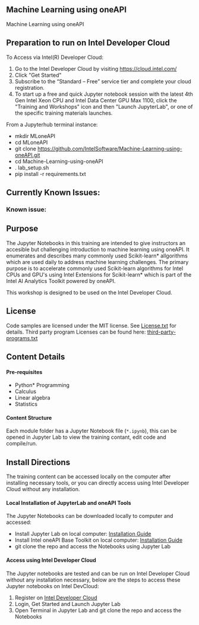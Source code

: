 ## Machine Learning using oneAPI
Machine Learning using oneAPI

## Preparation to run on Intel Developer Cloud
To Access via Intel(R) Developer Cloud:

1) Go to the Intel Developer Cloud by visiting
https://cloud.intel.com/
2) Click "Get Started"
3) Subscribe to the “Standard – Free” service tier and complete your cloud
registration.
4) To start up a free and quick Jupyter notebook session with the latest 4th Gen
Intel Xeon CPU and Intel Data Center GPU Max 1100, click the "Training and
Workshops" icon and then "Launch JupyterLab", or one of the specific training
materials launches.

From a Jupyterhub terminal instance:
- mkdir MLoneAPI
- cd MLoneAPI
- git clone https://github.com/IntelSoftware/Machine-Learning-using-oneAPI.git
- cd  Machine-Learning-using-oneAPI
- . lab_setup.sh
- pip install -r requirements.txt


## Currently Known Issues:

### Known issue: 

## Purpose
The Jupyter Notebooks in this training are intended to give instructors an accesible but challenging introduction to machine learning using oneAPI.  It enumerates and describes many commonly used Scikit-learn* allgorithms which are used  daily to address machine learning challenges.  The primary purpose is to accelerate commonly used Scikit-learn algorithms for Intel CPUs and GPU's using Intel Extensions for Scikit-learn* which is part of the Intel AI Analytics Toolkit powered by oneAPI.

This workshop is designed to be used on the Intel Developer Cloud.

## License  
Code samples 
are licensed under the MIT license. See [License.txt](https://github.com/oneapi-src/oneAPI-samples/blob/master/License.txt) for details.
Third party program Licenses can be found here: [third-party-programs.txt](https://github.com/oneapi-src/oneAPI-samples/blob/master/third-party-programs.txt)

## Content Details

#### Pre-requisites

- Python* Programming
- Calculus
- Linear algebra
- Statistics


#### Content Structure

Each module folder has a Jupyter Notebook file (`*.ipynb`), this can be opened in Jupyter Lab to view the training contant, edit code and compile/run. 

## Install Directions

The training content can be accessed locally on the computer after installing necessary tools, or you can directly access using Intel Developer Cloud without any installation.

#### Local Installation of JupyterLab and oneAPI Tools

The Jupyter Notebooks can be downloaded locally to computer and accessed:
- Install Jupyter Lab on local computer: [Installation Guide](https://jupyterlab.readthedocs.io/en/stable/getting_started/installation.html)
- Install Intel oneAPI Base Toolkit on local computer: [Installation Guide](https://www.intel.com/content/www/us/en/developer/tools/oneapi/base-toolkit-download.html) 
- git clone the repo and access the Notebooks using Jupyter Lab


#### Access using Intel Developer Cloud 

The Jupyter notebooks are tested and can be run on Intel Developer Cloud  without any installation necessary, below are the steps to access these Jupyter notebooks on Intel DevCloud:
1. Register on [Intel Developer Cloud](https://cloud.intel.com)
2. Login, Get Started and Launch Jupyter Lab
3. Open Terminal in Jupyter Lab and git clone the repo and access the Notebooks

